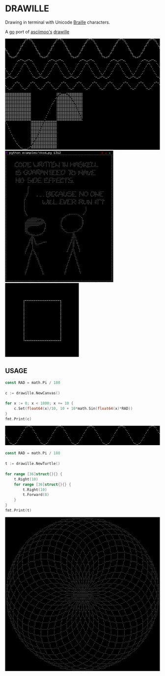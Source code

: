 # DRAWILLE

Drawing in terminal with Unicode [Braille](http://en.wikipedia.org/wiki/Braille) characters.

A [go](https://golang.org) port of [asciimoo's](https://github.com/asciimoo) [drawille](https://github.com/asciimoo/drawille)

![Drawille](docs/drawille_01.png)
![Drawille](docs/xkcd.png)
![Drawille](docs/rotating_cube.gif)


## USAGE

```go
const RAD = math.Pi / 180

c := drawille.NewCanvas()

for x := 0; x < 1800; x += 10 {
    c.Set(float64(x)/10, 10 + 10*math.Sin(float64(x)*RAD))
}
fmt.Print(c)
```

![Usage](docs/usage.png)

```go
const RAD = math.Pi / 180

t := drawille.NewTurtle()

for range [36]struct{}{} {
    t.Right(10)
    for range [36]struct{}{} {
        t.Right(10)
        t.Forward(8)
    }
}
fmt.Print(t)
```

![Turtle](docs/turtle.png)
